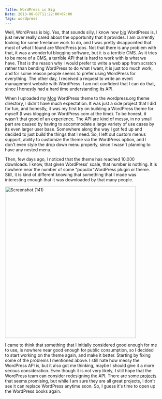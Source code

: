 ```yaml
---
Title: WordPress is Big
Date: 2013-06-07T11:22:00+07:00
Tags: wordpress
---
```


Well, WordPress is big. Yes, that sounds silly, I know how [big][l1] WordPress is, I just never really cared about the opportunity that it provides. I am currently looking for some freelance work to do, and I was pretty disappointed that most of what I found are WordPress jobs. Not that there is any problem with that, it was a wonderful blogging software, but it is a terrible CMS. As it tries to be more of a CMS, a terrible API that is hard to work with is what we have. That is the reason why I would prefer to write a web app from scratch rather than bending WordPress to do what I want, it is just too much work, and for some reason people seems to prefer using WordPress for everything. The other day, I received a request to write an event management website with WordPress. I am not confident that I can do that, since I honestly had a hard time understanding its API.

When I uploaded my [Mog][l2] WordPress theme to the wordpress.org theme directory, I didn't have much expectation. It was just a side project that I did for fun, and honestly, it was my first try on building a WordPress theme for myself (I was blogging on WordPress.com at the time). To be honest, it wasn't that good of an experience. The API are kind of messy, in no small part are caused by having to accommodate a large variety of use cases by its even larger user base. Somewhere along the way I got fed up and decided to just build the things that I need. So, I left out custom menus support, ability to customize the theme via the WordPress option, and I don't even style the drop down menu properly, since I wasn't planning to have any nested menu.

Then, few days ago, I noticed that the theme has reached 10.000 downloads. I know, that given WordPress' scale, that number is nothing. It is nowhere near the number of some "popular"WordPress plugin or theme. Still, it is kind of different knowing that something that I made was interesting enough that it was downloaded by that many people.

<a href="http://www.flickr.com/photos/hendra2392/8975138966/" title="Screenshot (141) by p.hdra, on Flickr"><img src="https://farm6.staticflickr.com/5345/8975138966_64de8e9581.jpg" width="433" height="500" alt="Screenshot (141)"></a>

I came to think that something that I initially considered good enough for me to use, is nowhere near good enough for public consumption, so I decided to start working on the theme again, and make it better. Starting by fixing some of the problems I mentioned above. I still hate how messy the WordPress API is, but it also got me thinking, maybe I should give it a more serious consideration. Even though it is not very likely, I still hope that the WordPress team can consider redesigning the API. There are some [projects][l3] that seems promising, but while I am sure they are all great projects, I don't see it can replace WordPress anytime soon. So, I guess it's time to open up the WordPress books again.


[l1]: http://yoast.com/wordpress-stats/
[l2]: http://wordpress.org/extend/themes/mog
[l3]: http://john.onolan.org/ghost/
